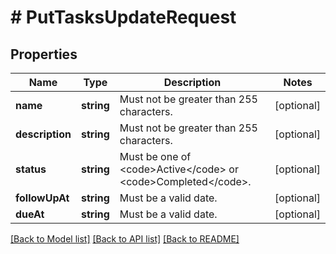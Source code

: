 # # PutTasksUpdateRequest

## Properties

Name | Type | Description | Notes
------------ | ------------- | ------------- | -------------
**name** | **string** | Must not be greater than 255 characters. | [optional]
**description** | **string** | Must not be greater than 255 characters. | [optional]
**status** | **string** | Must be one of &lt;code&gt;Active&lt;/code&gt; or &lt;code&gt;Completed&lt;/code&gt;. | [optional]
**followUpAt** | **string** | Must be a valid date. | [optional]
**dueAt** | **string** | Must be a valid date. | [optional]

[[Back to Model list]](../../README.md#models) [[Back to API list]](../../README.md#endpoints) [[Back to README]](../../README.md)
